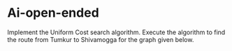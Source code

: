# Ai-open-ended
 Implement the Uniform Cost search algorithm. Execute the algorithm to find the route from Tumkur to Shivamogga for the graph given below. 
